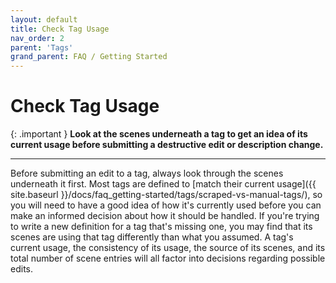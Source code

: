```yaml
---
layout: default
title: Check Tag Usage
nav_order: 2
parent: 'Tags'
grand_parent: FAQ / Getting Started
---
```


# Check Tag Usage

{: .important }
**Look at the scenes underneath a tag to get an idea of its current usage before submitting a destructive edit or description change.**

---

Before submitting an edit to a tag, always look through the scenes underneath it first. Most tags are defined to [match their current usage]({{ site.baseurl }}/docs/faq_getting-started/tags/scraped-vs-manual-tags/), so you will need to have a good idea of how it's currently used before you can make an informed decision about how it should be handled. If you're trying to write a new definition for a tag that's missing one, you may find that its scenes are using that tag differently than what you assumed. A tag's current usage, the consistency of its usage, the source of its scenes, and its total number of scene entries will all factor into decisions regarding possible edits.
